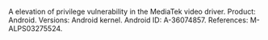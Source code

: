 A elevation of privilege vulnerability in the MediaTek video driver. Product: Android. Versions: Android kernel. Android ID: A-36074857. References: M-ALPS03275524.